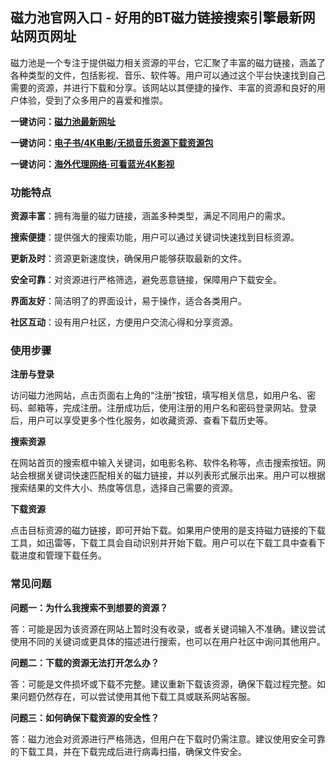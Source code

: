 <h2>磁力池官网入口 - 好用的BT磁力链接搜索引擎最新网站网页网址</h2>
<p>磁力池是一个专注于提供磁力相关资源的平台，它汇聚了丰富的磁力链接，涵盖了各种类型的文件，包括影视、音乐、软件等。用户可以通过这个平台快速找到自己需要的资源，并进行下载和分享。该网站以其便捷的操作、丰富的资源和良好的用户体验，受到了众多用户的喜爱和推崇。</p>
<p><strong>一键访问：</strong><a href="https://www.tdboxs.cn/sites/2074.html" target="_blank" ><strong>磁力池最新网址</strong></a></p>
<p><strong>一键访问：</strong><a href="https://wangpanziyuan.pages.dev/" target="_blank"><strong>电子书/4K电影/无损音乐资源下载资源包</strong></a></p>
<p><strong>一键访问：</strong><a href="http://ip.harmonylink.net/share/e82025" target="_blank" ><strong>海外代理网络·可看蓝光4K影视</strong></a></p>
<h3><strong>功能特点</strong></h3>
<p><strong>资源丰富</strong>：拥有海量的磁力链接，涵盖多种类型，满足不同用户的需求。</p>
<p><strong>搜索便捷</strong>：提供强大的搜索功能，用户可以通过关键词快速找到目标资源。</p>
<p><strong>更新及时</strong>：资源更新速度快，确保用户能够获取最新的文件。</p>
<p><strong>安全可靠</strong>：对资源进行严格筛选，避免恶意链接，保障用户下载安全。</p>
<p><strong>界面友好</strong>：简洁明了的界面设计，易于操作，适合各类用户。</p>
<p><strong>社区互动</strong>：设有用户社区，方便用户交流心得和分享资源。</p>
<h3><strong>使用步骤</strong></h3>
<p><strong>注册与登录</strong></p>
<p>访问磁力池网站，点击页面右上角的“注册”按钮，填写相关信息，如用户名、密码、邮箱等，完成注册。注册成功后，使用注册的用户名和密码登录网站。登录后，用户可以享受更多个性化服务，如收藏资源、查看下载历史等。</p>
<p><strong>搜索资源</strong></p>
<p>在网站首页的搜索框中输入关键词，如电影名称、软件名称等，点击搜索按钮。网站会根据关键词快速匹配相关的磁力链接，并以列表形式展示出来。用户可以根据搜索结果的文件大小、热度等信息，选择自己需要的资源。</p>
<p><strong>下载资源</strong></p>
<p>点击目标资源的磁力链接，即可开始下载。如果用户使用的是支持磁力链接的下载工具，如迅雷等，下载工具会自动识别并开始下载。用户可以在下载工具中查看下载进度和管理下载任务。</p>
<h3><strong>常见问题</strong></h3>
<p><strong>问题一：为什么我搜索不到想要的资源？</strong></p>
<p>答：可能是因为该资源在网站上暂时没有收录，或者关键词输入不准确。建议尝试使用不同的关键词或更具体的描述进行搜索，也可以在用户社区中询问其他用户。</p>
<p><strong>问题二：下载的资源无法打开怎么办？</strong></p>
<p>答：可能是文件损坏或下载不完整。建议重新下载该资源，确保下载过程完整。如果问题仍然存在，可以尝试使用其他下载工具或联系网站客服。</p>
<p><strong>问题三：如何确保下载资源的安全性？</strong></p>
<p>答：磁力池会对资源进行严格筛选，但用户在下载时仍需注意。建议使用安全可靠的下载工具，并在下载完成后进行病毒扫描，确保文件安全。</p>
